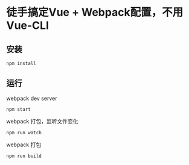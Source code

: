 # 徒手搞定Vue + Webpack配置，不用Vue-CLI

## 安装

```
npm install
```

## 运行

webpack dev server
```
npm start
```
webpack 打包，监听文件变化

```
npm run watch
```

webpack 打包

```
npm run build
```
